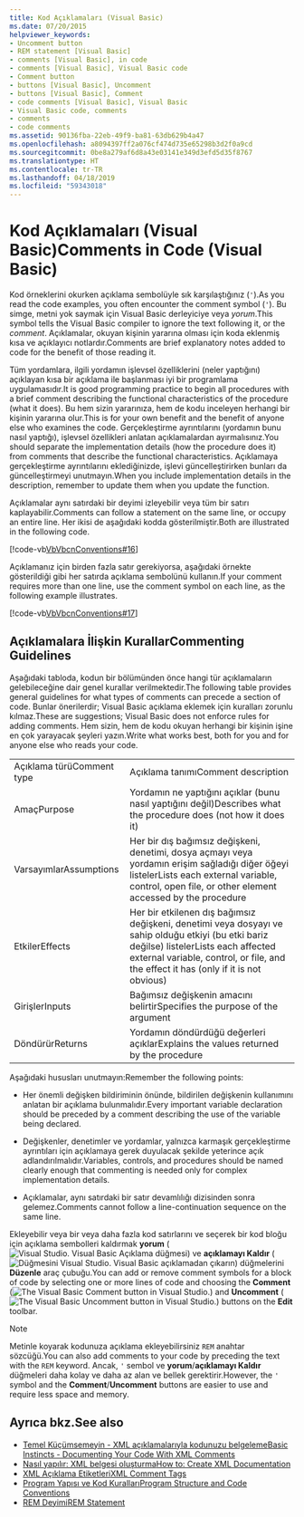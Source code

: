 ```yaml
---
title: Kod Açıklamaları (Visual Basic)
ms.date: 07/20/2015
helpviewer_keywords:
- Uncomment button
- REM statement [Visual Basic]
- comments [Visual Basic], in code
- comments [Visual Basic], Visual Basic code
- Comment button
- buttons [Visual Basic], Uncomment
- buttons [Visual Basic], Comment
- code comments [Visual Basic], Visual Basic
- Visual Basic code, comments
- comments
- code comments
ms.assetid: 90136fba-22eb-49f9-ba81-63db629b4a47
ms.openlocfilehash: a8094397ff2a076cf474d735e65298b3d2f0a9cd
ms.sourcegitcommit: 0be8a279af6d8a43e03141e349d3efd5d35f8767
ms.translationtype: HT
ms.contentlocale: tr-TR
ms.lasthandoff: 04/18/2019
ms.locfileid: "59343018"
---
```

# <a name="comments-in-code-visual-basic"></a><span data-ttu-id="f34b1-102">Kod Açıklamaları (Visual Basic)</span><span class="sxs-lookup"><span data-stu-id="f34b1-102">Comments in Code (Visual Basic)</span></span>
<span data-ttu-id="f34b1-103">Kod örneklerini okurken açıklama sembolüyle sık karşılaştığınız (`'`).</span><span class="sxs-lookup"><span data-stu-id="f34b1-103">As you read the code examples, you often encounter the comment symbol (`'`).</span></span> <span data-ttu-id="f34b1-104">Bu simge, metni yok saymak için Visual Basic derleyiciye veya *yorum*.</span><span class="sxs-lookup"><span data-stu-id="f34b1-104">This symbol tells the Visual Basic compiler to ignore the text following it, or the *comment*.</span></span> <span data-ttu-id="f34b1-105">Açıklamalar, okuyan kişinin yararına olması için koda eklenmiş kısa ve açıklayıcı notlardır.</span><span class="sxs-lookup"><span data-stu-id="f34b1-105">Comments are brief explanatory notes added to code for the benefit of those reading it.</span></span>  
  
 <span data-ttu-id="f34b1-106">Tüm yordamlara, ilgili yordamın işlevsel özelliklerini (neler yaptığını) açıklayan kısa bir açıklama ile başlanması iyi bir programlama uygulamasıdır.</span><span class="sxs-lookup"><span data-stu-id="f34b1-106">It is good programming practice to begin all procedures with a brief comment describing the functional characteristics of the procedure (what it does).</span></span> <span data-ttu-id="f34b1-107">Bu hem sizin yararınıza, hem de kodu inceleyen herhangi bir kişinin yararına olur.</span><span class="sxs-lookup"><span data-stu-id="f34b1-107">This is for your own benefit and the benefit of anyone else who examines the code.</span></span> <span data-ttu-id="f34b1-108">Gerçekleştirme ayrıntılarını (yordamın bunu nasıl yaptığı), işlevsel özellikleri anlatan açıklamalardan ayırmalısınız.</span><span class="sxs-lookup"><span data-stu-id="f34b1-108">You should separate the implementation details (how the procedure does it) from comments that describe the functional characteristics.</span></span> <span data-ttu-id="f34b1-109">Açıklamaya gerçekleştirme ayrıntılarını eklediğinizde, işlevi güncelleştirirken bunları da güncelleştirmeyi unutmayın.</span><span class="sxs-lookup"><span data-stu-id="f34b1-109">When you include implementation details in the description, remember to update them when you update the function.</span></span>  
  
 <span data-ttu-id="f34b1-110">Açıklamalar aynı satırdaki bir deyimi izleyebilir veya tüm bir satırı kaplayabilir.</span><span class="sxs-lookup"><span data-stu-id="f34b1-110">Comments can follow a statement on the same line, or occupy an entire line.</span></span> <span data-ttu-id="f34b1-111">Her ikisi de aşağıdaki kodda gösterilmiştir.</span><span class="sxs-lookup"><span data-stu-id="f34b1-111">Both are illustrated in the following code.</span></span>  
  
 [!code-vb[VbVbcnConventions#16](~/samples/snippets/visualbasic/VS_Snippets_VBCSharp/VbVbcnConventions/VB/Class1.vb#16)]  
  
 <span data-ttu-id="f34b1-112">Açıklamanız için birden fazla satır gerekiyorsa, aşağıdaki örnekte gösterildiği gibi her satırda açıklama sembolünü kullanın.</span><span class="sxs-lookup"><span data-stu-id="f34b1-112">If your comment requires more than one line, use the comment symbol on each line, as the following example illustrates.</span></span>  
  
 [!code-vb[VbVbcnConventions#17](~/samples/snippets/visualbasic/VS_Snippets_VBCSharp/VbVbcnConventions/VB/Class1.vb#17)]  
  
## <a name="commenting-guidelines"></a><span data-ttu-id="f34b1-113">Açıklamalara İlişkin Kurallar</span><span class="sxs-lookup"><span data-stu-id="f34b1-113">Commenting Guidelines</span></span>  
 <span data-ttu-id="f34b1-114">Aşağıdaki tabloda, kodun bir bölümünden önce hangi tür açıklamaların gelebileceğine dair genel kurallar verilmektedir.</span><span class="sxs-lookup"><span data-stu-id="f34b1-114">The following table provides general guidelines for what types of comments can precede a section of code.</span></span> <span data-ttu-id="f34b1-115">Bunlar önerilerdir; Visual Basic açıklama eklemek için kuralları zorunlu kılmaz.</span><span class="sxs-lookup"><span data-stu-id="f34b1-115">These are suggestions; Visual Basic does not enforce rules for adding comments.</span></span> <span data-ttu-id="f34b1-116">Hem sizin, hem de kodu okuyan herhangi bir kişinin işine en çok yarayacak şeyleri yazın.</span><span class="sxs-lookup"><span data-stu-id="f34b1-116">Write what works best, both for you and for anyone else who reads your code.</span></span>  
  
|||  
|---|---|  
|<span data-ttu-id="f34b1-117">Açıklama türü</span><span class="sxs-lookup"><span data-stu-id="f34b1-117">Comment type</span></span>|<span data-ttu-id="f34b1-118">Açıklama tanımı</span><span class="sxs-lookup"><span data-stu-id="f34b1-118">Comment description</span></span>|  
|<span data-ttu-id="f34b1-119">Amaç</span><span class="sxs-lookup"><span data-stu-id="f34b1-119">Purpose</span></span>|<span data-ttu-id="f34b1-120">Yordamın ne yaptığını açıklar (bunu nasıl yaptığını değil)</span><span class="sxs-lookup"><span data-stu-id="f34b1-120">Describes what the procedure does (not how it does it)</span></span>|  
|<span data-ttu-id="f34b1-121">Varsayımlar</span><span class="sxs-lookup"><span data-stu-id="f34b1-121">Assumptions</span></span>|<span data-ttu-id="f34b1-122">Her bir dış bağımsız değişkeni, denetimi, dosya açmayı veya yordamın erişim sağladığı diğer öğeyi listeler</span><span class="sxs-lookup"><span data-stu-id="f34b1-122">Lists each external variable, control, open file, or other element accessed by the procedure</span></span>|  
|<span data-ttu-id="f34b1-123">Etkiler</span><span class="sxs-lookup"><span data-stu-id="f34b1-123">Effects</span></span>|<span data-ttu-id="f34b1-124">Her bir etkilenen dış bağımsız değişkeni, denetimi veya dosyayı ve sahip olduğu etkiyi (bu etki bariz değilse) listeler</span><span class="sxs-lookup"><span data-stu-id="f34b1-124">Lists each affected external variable, control, or file, and the effect it has (only if it is not obvious)</span></span>|  
|<span data-ttu-id="f34b1-125">Girişler</span><span class="sxs-lookup"><span data-stu-id="f34b1-125">Inputs</span></span>|<span data-ttu-id="f34b1-126">Bağımsız değişkenin amacını belirtir</span><span class="sxs-lookup"><span data-stu-id="f34b1-126">Specifies the purpose of the argument</span></span>|  
|<span data-ttu-id="f34b1-127">Döndürür</span><span class="sxs-lookup"><span data-stu-id="f34b1-127">Returns</span></span>|<span data-ttu-id="f34b1-128">Yordamın döndürdüğü değerleri açıklar</span><span class="sxs-lookup"><span data-stu-id="f34b1-128">Explains the values returned by the procedure</span></span>|  
  
 <span data-ttu-id="f34b1-129">Aşağıdaki hususları unutmayın:</span><span class="sxs-lookup"><span data-stu-id="f34b1-129">Remember the following points:</span></span>  
  
-   <span data-ttu-id="f34b1-130">Her önemli değişken bildiriminin önünde, bildirilen değişkenin kullanımını anlatan bir açıklama bulunmalıdır.</span><span class="sxs-lookup"><span data-stu-id="f34b1-130">Every important variable declaration should be preceded by a comment describing the use of the variable being declared.</span></span>  
  
-   <span data-ttu-id="f34b1-131">Değişkenler, denetimler ve yordamlar, yalnızca karmaşık gerçekleştirme ayrıntıları için açıklamaya gerek duyulacak şekilde yeterince açık adlandırılmalıdır.</span><span class="sxs-lookup"><span data-stu-id="f34b1-131">Variables, controls, and procedures should be named clearly enough that commenting is needed only for complex implementation details.</span></span>  
  
-   <span data-ttu-id="f34b1-132">Açıklamalar, aynı satırdaki bir satır devamlılığı dizisinden sonra gelemez.</span><span class="sxs-lookup"><span data-stu-id="f34b1-132">Comments cannot follow a line-continuation sequence on the same line.</span></span>  
  
 <span data-ttu-id="f34b1-133">Ekleyebilir veya bir veya daha fazla kod satırlarını ve seçerek bir kod bloğu için açıklama sembolleri kaldırmak **yorum** (![Visual Studio. Visual Basic Açıklama düğmesi](./media/comments-in-code/visual-basic-comment-button.gif)) ve **açıklamayı Kaldır**  (![Düğmesini Visual Studio. Visual Basic açıklamadan çıkarın](./media/comments-in-code/visual-basic-uncomment-button.gif)) düğmelerini **Düzenle** araç çubuğu.</span><span class="sxs-lookup"><span data-stu-id="f34b1-133">You can add or remove comment symbols for a block of code by selecting one or more lines of code and choosing the **Comment** (![The Visual Basic Comment button in Visual Studio.](./media/comments-in-code/visual-basic-comment-button.gif)) and **Uncomment** (![The Visual Basic Uncomment button in Visual Studio.](./media/comments-in-code/visual-basic-uncomment-button.gif)) buttons on the **Edit** toolbar.</span></span>  
  
> [!NOTE]
>  <span data-ttu-id="f34b1-134">Metinle koyarak kodunuza açıklama ekleyebilirsiniz `REM` anahtar sözcüğü.</span><span class="sxs-lookup"><span data-stu-id="f34b1-134">You can also add comments to your code by preceding the text with the `REM` keyword.</span></span> <span data-ttu-id="f34b1-135">Ancak, `'` sembol ve **yorum**/**açıklamayı Kaldır** düğmeleri daha kolay ve daha az alan ve bellek gerektirir.</span><span class="sxs-lookup"><span data-stu-id="f34b1-135">However, the `'` symbol and the **Comment**/**Uncomment** buttons are easier to use and require less space and memory.</span></span>  
  
## <a name="see-also"></a><span data-ttu-id="f34b1-136">Ayrıca bkz.</span><span class="sxs-lookup"><span data-stu-id="f34b1-136">See also</span></span>

- [<span data-ttu-id="f34b1-137">Temel Küçümsemeyin - XML açıklamalarıyla kodunuzu belgeleme</span><span class="sxs-lookup"><span data-stu-id="f34b1-137">Basic Instincts - Documenting Your Code With XML Comments</span></span>](https://msdn.microsoft.com/magazine/dd722812.aspx)
- [<span data-ttu-id="f34b1-138">Nasıl yapılır: XML belgesi oluşturma</span><span class="sxs-lookup"><span data-stu-id="f34b1-138">How to: Create XML Documentation</span></span>](../../../visual-basic/programming-guide/program-structure/how-to-create-xml-documentation.md)
- [<span data-ttu-id="f34b1-139">XML Açıklama Etiketleri</span><span class="sxs-lookup"><span data-stu-id="f34b1-139">XML Comment Tags</span></span>](../../../visual-basic/language-reference/xmldoc/index.md)
- [<span data-ttu-id="f34b1-140">Program Yapısı ve Kod Kuralları</span><span class="sxs-lookup"><span data-stu-id="f34b1-140">Program Structure and Code Conventions</span></span>](../../../visual-basic/programming-guide/program-structure/program-structure-and-code-conventions.md)
- [<span data-ttu-id="f34b1-141">REM Deyimi</span><span class="sxs-lookup"><span data-stu-id="f34b1-141">REM Statement</span></span>](../../../visual-basic/language-reference/statements/rem-statement.md)
